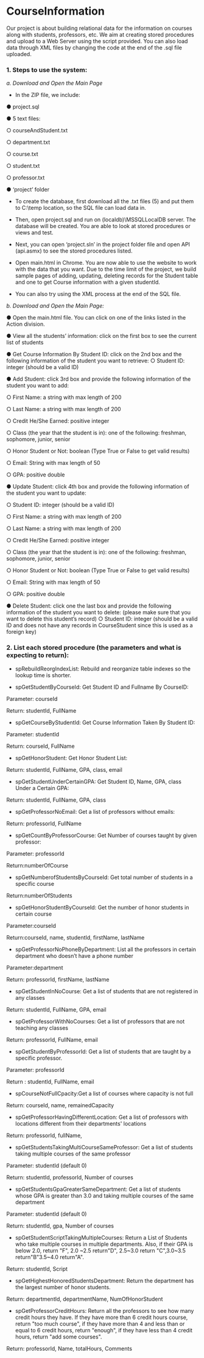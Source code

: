 # CourseInformation
Our project is about building relational data for the information on courses along with students, professors, etc. We aim at creating stored procedures and upload to a Web Server using the script provided. You can also load data through XML files by changing the code at the end of the .sql file uploaded.


### 1. Steps to use the system:
*a. Download and Open the Main Page*

- In the ZIP file, we include:

● project.sql

● 5 text files:

○ courseAndStudent.txt

○ department.txt

○ course.txt

○ student.txt

○ professor.txt

● ‘project’ folder

- To create the database, first download all the .txt files (5) and put them to C:\temp location, so the SQL file can load data in.

- Then, open project.sql and run on (localdb)\MSSQLLocalDB server. The database will be created. You are able to look at stored procedures or views and test.

- Next, you can open ‘project.sln’ in the project folder file and open API (api.asmx) to see the stored procedures listed.

- Open main.html in Chrome. You are now able to use the website to work with the data that you want. Due to the time limit of the project, we build sample pages of adding, updating, deleting records for the Student table and one to get Course information with a given studentId.

- You can also try using the XML process at the end of the SQL file.

*b. Download and Open the Main Page:*

● Open the main.html file. You can click on one of the links listed in the Action
division.

● View all the students’ information: click on the first box to see the current list
of students

● Get Course Information By Student ID​: click on the 2nd box and the following
information of the student you want to retrieve: ○ Student ID: integer (should be a valid ID)

● Add Student: click 3rd box and provide the following information of the student you want to add:
  
○ First Name: a string with max length of 200

○ Last Name: a string with max length of 200

○ Credit He/She Earned: positive integer

○ Class (the year that the student is in): one of the following: freshman,
sophomore, junior, senior

○ Honor Student or Not: boolean (Type True or False to get valid results)

○ Email: String with max length of 50

○ GPA: positive double

● Update Student: click 4th box and provide the following information of the student you want to update:

○ Student ID: integer (should be a valid ID)

○ First Name: a string with max length of 200

○ Last Name: a string with max length of 200

○ Credit He/She Earned: positive integer

○ Class (the year that the student is in): one of the following: freshman,
sophomore, junior, senior

○ Honor Student or Not: boolean (Type True or False to get valid results)

○ Email: String with max length of 50

○ GPA: positive double

● Delete Student: click one the last box and provide the following information of the student you want to delete:
(please make sure that you want to delete this student’s record)
○ Student ID: integer (should be a valid ID and does not have any records in CourseStudent since this is used as a foreign key)

### 2. List each stored procedure (the parameters and what is expecting to return):

- spRebuildReorgIndexList: Rebuild and reorganize table indexes so the lookup time is shorter.

- spGetStudentByCourseId: Get Student ID and Fullname By CourseID:

Parameter: courseId

Return: studentId, FullName

- spGetCourseByStudentId: Get Course Information Taken By Student ID:

Parameter: studentId

Return: courseId, FullName

- spGetHonorStudent: Get Honor Student List:

Return: studentId, FullName, GPA, class, email

- spGetStudentUnderCertainGPA: Get Student ID, Name, GPA, class Under a Certain GPA:

Return: studentId, FullName, GPA, class

- spGetProfessorNoEmail: Get a list of professors without emails: 

Return: professorId, FullName

 - spGetCountByProfessorCourse: Get Number of courses taught by given professor:
 
Parameter: professorId

Return:numberOfCourse

- spGetNumberofStudentsByCourseId: Get total number of students in a specific course

Return:numberOfStudents

- spGetHonorStudentByCourseId: Get the number of honor students in certain course

Parameter:courseId

Return:courseId, name, studentId, firstName, lastName

- spGetProfessorNoPhoneByDepartment: List all the professors in certain department who doesn’t have a phone number

Parameter:department

Return: professorId, firstName, lastName

- spGetStudentInNoCourse: Get a list of students that are not registered in any classes

Return: studentId, FullName, GPA, email

- spGetProfessorWithNoCourses: Get a list of professors that are not teaching any classes

Return: professorId, FullName, email

- spGetStudentByProfessorId: Get a list of students that are taught by a specific professor.

Parameter: professorId

Return : studentId, FullName, email

- spCourseNotFullCpacity:Get a list of courses where capacity is not full

Return: courseId, name, remainedCapacity

- spGetProfessorHavingDifferentLocation: Get a list of professors with locations different from their departments' locations 

Return: professorId, fullName,

- spGetStudentsTakingMultiCourseSameProfessor: Get a list of students taking multiple courses of the same professor

Parameter: studentId (default 0)

Return: studentId, professorId, Number of courses

- spGetStudentsGpaGreaterSameDepartment: Get a list of students whose GPA is greater than 3.0 and taking multiple courses of the same department

Parameter: studentId (default 0)

Return: studentId, gpa, Number of courses

- spGetStudentScriptTakingMultipleCourses: Return a List of Students who take multiple courses in multiple departments. Also, if their GPA is below 2.0, return "F", 2.0 ~2.5 return"D", 2.5~3.0 return "C",3.0~3.5 return"B"3.5~4.0 return"A".

Return: studentId, Script

- spGetHighestHonoredStudentsDepartment: Return the department has the largest number of honor students.

Return: departmentId, departmentName, NumOfHonorStudent

- spGetProfessorCreditHours: Return all the professors to see how many credit hours they have. If they have more than 6 credit hours course, return "too much course", if they have more than 4 and less than or equal to 6 credit hours, return "enough", if they have less than 4 credit hours, return "add some courses". 

Return: professorId, Name, totalHours, Comments
